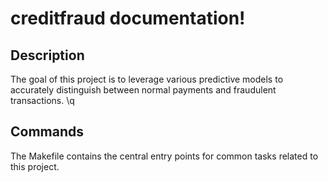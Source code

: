 # creditfraud documentation!

## Description

The goal of this project is to leverage various predictive models to accurately distinguish between normal payments and fraudulent transactions. \q

## Commands

The Makefile contains the central entry points for common tasks related to this project.

